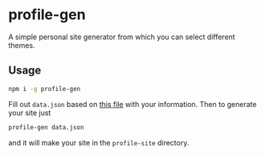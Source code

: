 # profile-gen

A simple personal site generator from which you can select different themes.

## Usage

```bash
npm i -g profile-gen
```

Fill out `data.json` based on [this file](https://github.com/pineapplelol/profile-gen/blob/master/data.json) with your information. Then to generate your site just

```bash
profile-gen data.json
```

and it will make your site in the `profile-site` directory.

